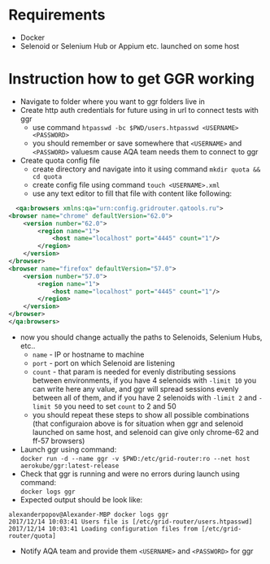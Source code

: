 # Requirements
* Docker
* Selenoid or Selenium Hub or Appium etc. launched on some host

# Instruction how to get GGR working

* Navigate to folder where you want to ggr folders live in
* Create http auth credentials for future using in url to connect tests with ggr
  * use command `htpasswd -bc $PWD/users.htpasswd <USERNAME> <PASSWORD>`
  * you should remember or save somewhere that `<USERNAME>` and `<PASSWORD>` valuesm cause AQA team needs them to connect to ggr
* Create quota config file
  * create directory and navigate into it using command `mkdir quota && cd quota`
  * create config file using command `touch <USERNAME>.xml`
  * use any text editor to fill that file with content like following:  

```xml
  <qa:browsers xmlns:qa="urn:config.gridrouter.qatools.ru">
<browser name="chrome" defaultVersion="62.0">
    <version number="62.0">
        <region name="1">
            <host name="localhost" port="4445" count="1"/>
        </region>
    </version>
</browser>
<browser name="firefox" defaultVersion="57.0">
    <version number="57.0">
        <region name="1">
            <host name="localhost" port="4445" count="1"/>
        </region>
    </version>
</browser>
</qa:browsers>
```

  * now you should change actually the paths to Selenoids, Selenium Hubs, etc..
    * `name` - IP or hostname to machine
    * `port` - port on which Selenoid are listening
    * `count` - that param is needed for evenly distributing sessions between environments, if you have 4 selenoids with `-limit 10` you can write here any value, and ggr will spread sessions evenly between all of them, and if you have 2 selenoids with `-limit 2` and `-limit 50` you need to set `count` to 2 and 50
    * you should repeat these steps to show all possible combinations (that configuraion above is for situation when ggr and selenoid launched on same host, and selenoid can give only chrome-62 and ff-57 browsers)  
* Launch ggr using command:  
  ```docker run -d --name ggr -v $PWD:/etc/grid-router:ro --net host aerokube/ggr:latest-release```  
* Check that ggr is running and were no errors during launch using command:  
  ```docker logs ggr```  
* Expected output should be look like:
```
alexanderpopov@Alexander-MBP docker logs ggr
2017/12/14 10:03:41 Users file is [/etc/grid-router/users.htpasswd]
2017/12/14 10:03:41 Loading configuration files from [/etc/grid-router/quota]
```
* Notify AQA team and provide them `<USERNAME>` and `<PASSWORD>` for ggr